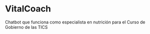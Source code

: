 # VitalCoach
Chatbot que funciona como especialista en nutrición para el Curso de Gobierno de las TICS
